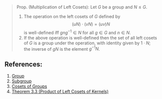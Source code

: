 > Prop. (Multiplication of Left Cosets): Let $G$ be a group and $N \leq G$. 
> 	1. The operation on the left cosets of $G$ defined by $$(uN) \cdot (vN) = (uv)N$$ is well-defined iff $gng^{-1} \in N$ for all $g \in G$ and $n \in N$. 
> 	2. If the above operation is well-defined then the set of all left cosets of $G$ is a group under the operation, with identity given by $1 \cdot N$; the inverse of $gN$ is the element $g^{-1}N$. 

## References: 
1. [Group](../Introduction%20to%20Groups/Group.md)
2. [Subgroup](../Subgroups/Subgroup.md)
3. [Cosets of Groups](Cosets%20of%20Groups.md)
4. [Theorem 3.3 (Product of Left Cosets of Kernels)](Theorem%203.3%20(Product%20of%20Left%20Cosets%20of%20Kernels).md)